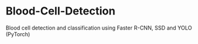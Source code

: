 # Blood-Cell-Detection
Blood cell detection and classification using Faster R-CNN, SSD and YOLO (PyTorch)
